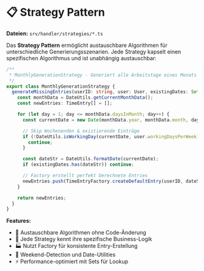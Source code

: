 # 📋 Strategy Pattern

**Dateien:** `srv/handler/strategies/*.ts`

Das **Strategy Pattern** ermöglicht austauschbare Algorithmen für unterschiedliche Generierungsszenarien. Jede Strategy kapselt einen spezifischen Algorithmus und ist unabhängig austauschbar:

```typescript
/**
 * MonthlyGenerationStrategy - Generiert alle Arbeitstage eines Monats
 */
export class MonthlyGenerationStrategy {
  generateMissingEntries(userID: string, user: User, existingDates: Set<string>): TimeEntry[] {
    const monthData = DateUtils.getCurrentMonthData();
    const newEntries: TimeEntry[] = [];

    for (let day = 1; day <= monthData.daysInMonth; day++) {
      const currentDate = new Date(monthData.year, monthData.month, day);

      // Skip Wochenenden & existierende Einträge
      if (!DateUtils.isWorkingDay(currentDate, user.workingDaysPerWeek)) {
        continue;
      }

      const dateStr = DateUtils.formatDate(currentDate);
      if (existingDates.has(dateStr)) continue;

      // Factory erstellt perfekt berechnete Entries
      newEntries.push(TimeEntryFactory.createDefaultEntry(userID, dateStr, user));
    }

    return newEntries;
  }
}
```

**Features:**

- 🔄 Austauschbare Algorithmen ohne Code-Änderung
- 🎯 Jede Strategy kennt ihre spezifische Business-Logik
- 🏭 Nutzt Factory für konsistente Entry-Erstellung
- 📅 Weekend-Detection und Date-Utilities
- ⚡ Performance-optimiert mit Sets für Lookup
